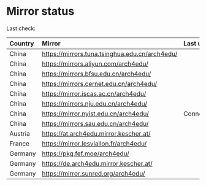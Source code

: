 <script src="./time.js"></script>
# Mirror status
Last check: <script type="text/javascript">localize(1718591901.4778028);</script>

|Country|Mirror|Last update|
|:------|:-----|:----------|
|China|https://mirrors.tuna.tsinghua.edu.cn/arch4edu/|<script type="text/javascript">localize(1718562737);</script>|
|China|https://mirrors.aliyun.com/arch4edu/|<script type="text/javascript">localize(1718562737);</script>|
|China|https://mirrors.bfsu.edu.cn/arch4edu/|<script type="text/javascript">localize(1718562737);</script>|
|China|https://mirrors.cernet.edu.cn/arch4edu/|<script type="text/javascript">localize(1718562737);</script>|
|China|https://mirror.iscas.ac.cn/arch4edu/|<script type="text/javascript">localize(1718562737);</script>|
|China|https://mirrors.nju.edu.cn/arch4edu/|<script type="text/javascript">localize(1718476521);</script>|
|China|https://mirror.nyist.edu.cn/arch4edu/|ConnectionError|
|China|https://mirrors.sau.edu.cn/arch4edu/|<script type="text/javascript">localize(1718562737);</script>|
|Austria|https://at.arch4edu.mirror.kescher.at/|<script type="text/javascript">localize(1718562737);</script>|
|France|https://mirror.lesviallon.fr/arch4edu/|<script type="text/javascript">localize(1718562737);</script>|
|Germany|https://pkg.fef.moe/arch4edu/|<script type="text/javascript">localize(1718562737);</script>|
|Germany|https://de.arch4edu.mirror.kescher.at/|<script type="text/javascript">localize(1718562737);</script>|
|Germany|https://mirror.sunred.org/arch4edu/|<script type="text/javascript">localize(1718562737);</script>|

<script src="./tablefilter/tablefilter.js"></script>
<script src="./table.js"></script>